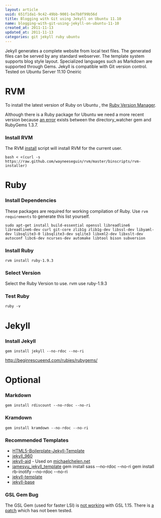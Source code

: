 ```yaml
---
layout: article
uuid: 651f1da1-9c42-49bb-9001-be7b8f99b56d
title: Blogging with Git using Jekyll on Ubuntu 11.10
name: blogging-with-git-using-jekyll-on-ubuntu-11-10
created_at: 2011-11-13
updated_at: 2011-11-13
categories: git jekyll ruby ubuntu
---
```



Jekyll generates a complete website from local text files. The generated files can be served by any standard webserver. The template system supports blog style layout. Specialized languages such as Markdown are supported through Gems. Jekyll is compatible with Git version control. Tested on Ubuntu Server 11.10 Oneiric

<!--more--> 
    
# RVM #
To install the latest version of Ruby on Ubuntu , the [Ruby Version Manager](http://beginrescueend.com/).

Although there is a Ruby package for Ubuntu we need a more recent version because [an error](https://github.com/TwP/directory_watcher/issues/10#issuecomment-2327743) exists between the directory_watcher gem and RubyGems 1.3.7.


### Install RVM ###
The RVM [install](https://rvm.beginrescueend.com/rvm/install/) script will install RVM for the current user.

    bash < <(curl -s https://raw.github.com/wayneeseguin/rvm/master/binscripts/rvm-installer)

# Ruby #
### Install Dependencies ###
These packages are required for working compilation of Ruby. Use `rvm requirements` to generate this list yourself.

    sudo apt-get install build-essential openssl libreadline6 libreadline6-dev curl git-core zlib1g zlib1g-dev libssl-dev libyaml-dev libsqlite3-0 libsqlite3-dev sqlite3 libxml2-dev libxslt-dev autoconf libc6-dev ncurses-dev automake libtool bison subversion

### Install Ruby
    rvm install ruby-1.9.3

### Select Version
Select the Ruby Version to use.
    rvm use ruby-1.9.3

### Test Ruby
    ruby -v

# Jekyll

### Install Jekyll
    gem install jekyll --no-rdoc --no-ri

http://beginrescueend.com/rubies/rubygems/
    
# Optional #

### Markdown
    gem install rdiscount --no-rdoc --no-ri
    
### Kramdown
    gem install kramdown --no-rdoc --no-ri

### Recommended Templates
- [HTML5-Boilerplate-Jekyll-Template](https://github.com/bobschi/HTML5-Boilerplate-Jekyll-Template)
- [jekyll_960](https://github.com/btbytes/jekyll_960)
- [jekyll-aid](https://github.com/coolaj86/jekyll-aid/) - Used on [michaelchelen.net](michaelchelen.net)
- [jamesyu_jekyll_template](https://github.com/jamesyu/jamesyu_jekyll_template)
        gem install sass --no-rdoc --no-ri
        gem install rb-inotify --no-rdoc --no-ri
- [jekyll-template](https://github.com/tedkulp/jekyll-template)
- [jekyll-base](https://github.com/raphinou/jekyll-base)

### GSL Gem Bug
The GSL Gem (used for faster LSI) is [not working](https://rubyforge.org/tracker/index.php?func=detail&aid=29255&group_id=285&atid=1167) with GSL 1.15. There is [a patch](https://rubyforge.org/tracker/index.php?func=detail&aid=29353&group_id=285&atid=1169) which has not been tested.

